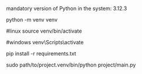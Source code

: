 mandatory version of Python in the system:  3.12.3 

python -m venv venv

#linux
source venv/bin/activate

#windows
venv\Scripts\activate

pip install -r requirements.txt


sudo path/to/project.venv/bin/python project/main.py
